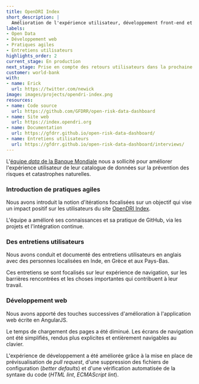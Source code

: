 ```yaml
---
title: OpenDRI Index
short_description: |
  Amélioration de l'expérience utilisateur, développement front-end et accompagnement agile.
labels:
- Open Data
- Développement web
- Pratiques agiles
- Entretiens utilisateurs
highlights_order: 2
current_stage: En production
next_stage: Prise en compte des retours utilisateurs dans la prochaine phase
customer: world-bank
with:
- name: Erick
  url: https://twitter.com/newick
image: images/projects/opendri-index.png
resources:
- name: Code source
  url: https://github.com/GFDRR/open-risk-data-dashboard
- name: Site web
  url: https://index.opendri.org
- name: Documentation
  url: https://gfdrr.github.io/open-risk-data-dashboard/
- name: Entretiens utilisateurs
  url: https://gfdrr.github.io/open-risk-data-dashboard/interviews/
---
```


L'[équipe _data_ de la Banque Mondiale][innovation-lab] nous a sollicité
pour améliorer l'expérience utilisateur de leur catalogue
de données sur la prévention des risques et catastrophes naturelles.

### Introduction de pratiques agiles

Nous avons introduit la notion d'itérations focalisées sur un objectif qui vise un impact positif sur les utilisateurs du site [OpenDRI Index][].

L'équipe a amélioré ses connaissances et sa pratique de GitHub, via les projets et l'intégration continue.


### Des entretiens utilisateurs

Nous avons conduit et documenté des entretiens utilisateurs en anglais avec des personnes localisées en Inde, en Grèce et aux Pays-Bas.

Ces entretiens se sont focalisés sur leur expérience de navigation, sur les barrières rencontrées et les choses importantes qui contribuent à leur travail.


### Développement web

Nous avons apporté des touches successives d'amélioration à l'application web écrite en AngularJS.

Le temps de chargement des pages a été diminué.
Les écrans de navigation ont été simplifiés, rendus plus explicites et entièrement navigables au clavier.

L'expérience de développement a été améliorée grâce à la mise en place de prévisualisation de _pull request_, d'une suppression des fichiers de configuration (_better defaults_) et d'une vérification automatisée de la syntaxe du code (_HTML lint_, _ECMAScript lint_).


[innovation-lab]: https://www.gfdrr.org/en/innovation-lab
[OpenDRI Index]: https://index.opendri.org
